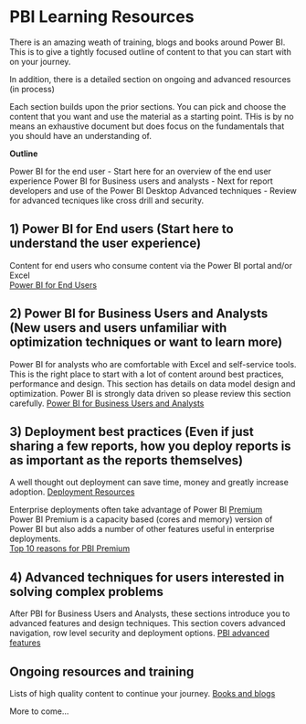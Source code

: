 # PBI Learning Resources

There is an amazing weath of training, blogs and books around Power BI.  This is to give a tightly focused outline of content to that you can start with on your journey.  

In addition, there is a detailed section on ongoing and advanced resources (in process)

Each section builds upon the prior sections.  You can pick and choose the content that you want and use the material as a starting point.  THis is by no means an exhaustive  document but does focus on the fundamentals that you should have an understanding of.  

**Outline**
 
  Power BI for the end user   - Start here for an overview of the end user experience 
  Power BI for Business users and analysts  - Next for report developers and use of the Power BI Desktop
  Advanced techniques  - Review for advanced tecniques like cross drill and security.  
  
## 1) Power BI for End users  (Start here to understand the user experience)
Content for end users who consume content via the Power BI portal and/or Excel  
[Power BI for End Users](https://wgbrown.github.io/PBILearningResources/End%20Users/End%20Users)

## 2) Power BI for Business Users and Analysts (New users and users unfamiliar with optimization techniques or want to learn more) 
Power BI for analysts who are comfortable with Excel and self-service tools.  This is the right place to start with a lot of content around best practices, performance and design.  This section has details on data model design and optimization.  Power BI is strongly data driven so please review this section carefully. 
[Power BI for Business Users and Analysts](https://wgbrown.github.io/PBILearningResources/PBI%20Analysts/PBI%20end%20users)

## 3) Deployment best practices (Even if just sharing a few reports, how you deploy reports is as important as the reports themselves) 
A well thought out deployment can save time, money and greatly increase adoption. 
[Deployment Resources](https://wgbrown.github.io/PBILearningResources/deployment/BasicDeployment) 

Enterprise deployments often take advantage of Power BI [Premium](https://wgbrown.github.io/PBILearningResources/Premium/What%20is%20PBI%20Premium)</br>
Power BI Premium is a capacity based (cores and memory) version of Power BI but also adds a number of other features useful in enterprise deployments.</br>
[Top 10 reasons for PBI Premium](https://wgbrown.github.io/PBILearningResources/Premium/What%20is%20PBI%20Premium)

## 4) Advanced techniques for users interested in solving complex problems
After PBI for Business Users and Analysts, these sections introduce you to advanced features and design techniques.  This section covers advanced navigation, row level security  and deployment options. 
[PBI advanced features](https://wgbrown.github.io/PBILearningResources/DataEngineer/PowerBI)


## Ongoing resources and training
Lists of high quality content to continue  your journey.
[Books and blogs](https://wgbrown.github.io/PBILearningResources/Resources/GeneralResources.md)

More to come...

